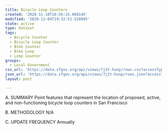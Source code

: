 ```yaml
---
title: Bicycle Loop Counters
created: '2020-11-10T16:56:15.860149'
modified: '2020-12-04T19:32:51.528895'
state: active
type: dataset
tags:
  - Bicycle Counter
  - Bicycle Loop Counter
  - Bike Counter
  - Bike Loop
  - Loop Counter
groups:
  - Local Government
csv_url: 'https://data.sfgov.org/api/views/7j2t-hunp/rows.csv?accessType=DOWNLOAD'
json_url: 'https://data.sfgov.org/api/views/7j2t-hunp/rows.json?accessType=DOWNLOAD'
layout: post

---
```

A. SUMMARY Point features that represent the location of proposed, active, and non-functioning bicycle loop counters in San Francisco

B. METHODOLOGY  N/A

C. UPDATE FREQUENCY  Annually
